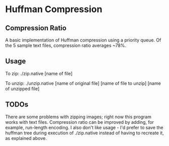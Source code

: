 # Huffman Compression

## Compression Ratio

A basic implementation of Huffman compression using a priority queue. Of the 5 sample text files, compression ratio averages ~78%.

## Usage

To zip: 	./zip.native [name of file]

To unzip:	./unzip.native [name of original file] [name of file to unzip] [name of unzipped file]

## TODOs

There are some problems with zipping images; right now this program works with text files. Compression ratio
can be improved by adding, for example, run-length encoding. I also don't like usage - I'd prefer to save the huffman tree
during execution of ./zip.native instead of having to recreate it, as explained above.
